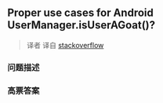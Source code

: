 ## Proper use cases for Android UserManager.isUserAGoat()?

> 译者 译自 [stackoverflow](http://stackoverflow.com/questions/13375357/proper-use-cases-for-android-usermanager-isuseragoat) 

### 问题描述 

### 高票答案 

